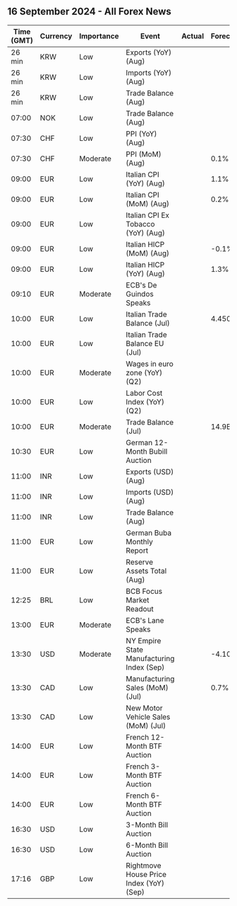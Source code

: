 ## 16 September 2024 - All Forex News

| Time (GMT) | Currency | Importance | Event | Actual | Forecast | Previous |
|------|----------|------------|-------|--------|----------|----------|
| 26 min | KRW | Low | Exports (YoY) (Aug) |  |  | 13.9% |
| 26 min | KRW | Low | Imports (YoY) (Aug) |  |  | 10.5% |
| 26 min | KRW | Low | Trade Balance (Aug) |  |  | 3.62B |
| 07:00 | NOK | Low | Trade Balance (Aug) |  |  | 59.3B |
| 07:30 | CHF | Low | PPI (YoY) (Aug) |  |  | -1.7% |
| 07:30 | CHF | Moderate | PPI (MoM) (Aug) |  | 0.1% | 0.0% |
| 09:00 | EUR | Low | Italian CPI (YoY) (Aug) |  | 1.1% | 1.1% |
| 09:00 | EUR | Low | Italian CPI (MoM) (Aug) |  | 0.2% | 0.2% |
| 09:00 | EUR | Low | Italian CPI Ex Tobacco (YoY) (Aug) |  |  | 1.1% |
| 09:00 | EUR | Low | Italian HICP (MoM) (Aug) |  | -0.1% | -0.1% |
| 09:00 | EUR | Low | Italian HICP (YoY) (Aug) |  | 1.3% | 1.3% |
| 09:10 | EUR | Moderate | ECB's De Guindos Speaks |  |  |  |
| 10:00 | EUR | Low | Italian Trade Balance (Jul) |  | 4.450B | 5.065B |
| 10:00 | EUR | Low | Italian Trade Balance EU (Jul) |  |  | -1.05B |
| 10:00 | EUR | Moderate | Wages in euro zone (YoY) (Q2) |  |  | 5.30% |
| 10:00 | EUR | Low | Labor Cost Index (YoY) (Q2) |  |  | 5.10% |
| 10:00 | EUR | Moderate | Trade Balance (Jul) |  | 14.9B | 22.3B |
| 10:30 | EUR | Low | German 12-Month Bubill Auction |  |  | 2.831% |
| 11:00 | INR | Low | Exports (USD) (Aug) |  |  | 33.98B |
| 11:00 | INR | Low | Imports (USD) (Aug) |  |  | 57.48B |
| 11:00 | INR | Low | Trade Balance (Aug) |  |  | -23.50B |
| 11:00 | EUR | Low | German Buba Monthly Report |  |  |  |
| 11:00 | EUR | Low | Reserve Assets Total (Aug) |  |  | 1,282.79B |
| 12:25 | BRL | Low | BCB Focus Market Readout |  |  |  |
| 13:00 | EUR | Moderate | ECB's Lane Speaks |  |  |  |
| 13:30 | USD | Moderate | NY Empire State Manufacturing Index (Sep) |  | -4.10 | -4.70 |
| 13:30 | CAD | Low | Manufacturing Sales (MoM) (Jul) |  | 0.7% | -2.1% |
| 13:30 | CAD | Low | New Motor Vehicle Sales (MoM) (Jul) |  |  | 168.0K |
| 14:00 | EUR | Low | French 12-Month BTF Auction |  |  | 2.859% |
| 14:00 | EUR | Low | French 3-Month BTF Auction |  |  | 3.396% |
| 14:00 | EUR | Low | French 6-Month BTF Auction |  |  | 3.258% |
| 16:30 | USD | Low | 3-Month Bill Auction |  |  | 4.895% |
| 16:30 | USD | Low | 6-Month Bill Auction |  |  | 4.530% |
| 17:16 | GBP | Low | Rightmove House Price Index (YoY) (Sep) |  |  | 0.8% |
